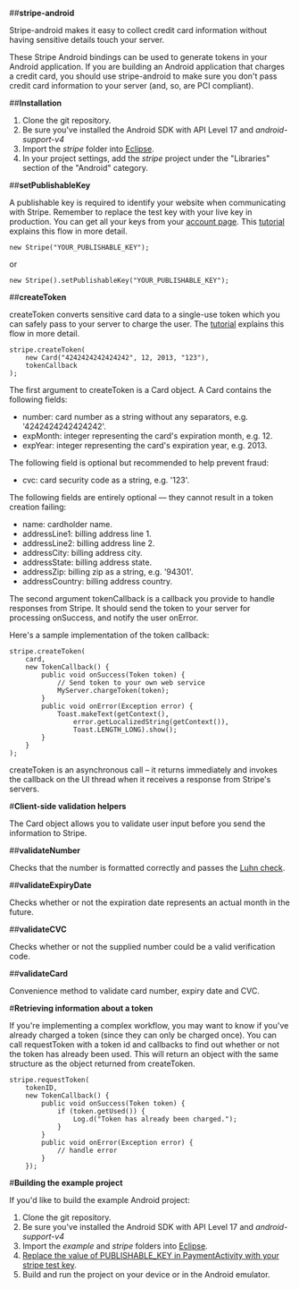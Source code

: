 ##**stripe-android**

Stripe-android makes it easy to collect credit card information without having sensitive details touch your server.

These Stripe Android bindings can be used to generate tokens in your Android application. If you are building an Android application that charges a credit card, you should use stripe-android to make sure you don't pass credit card information to your server (and, so, are PCI compliant).

##**Installation**

1. Clone the git repository.
2. Be sure you've installed the Android SDK with API Level 17 and _android-support-v4_
3. Import the _stripe_ folder into [Eclipse](http://help.eclipse.org/juno/topic/org.eclipse.platform.doc.user/tasks/tasks-importproject.htm).
4. In your project settings, add the _stripe_ project under the "Libraries" section of the "Android" category.

##**setPublishableKey**

A publishable key is required to identify your website when communicating with Stripe. Remember to replace the test key with your live key in production.
You can get all your keys from your [account page](https://manage.stripe.com/#account/apikeys).
This [tutorial](https://stripe.com/docs/tutorials/forms) explains this flow in more detail.

    new Stripe("YOUR_PUBLISHABLE_KEY");

or

    new Stripe().setPublishableKey("YOUR_PUBLISHABLE_KEY");

##**createToken**

createToken converts sensitive card data to a single-use token which you can safely pass to your server to charge the user. The [tutorial](https://stripe.com/docs/tutorials/forms) explains this flow in more detail.

    stripe.createToken(
        new Card("4242424242424242", 12, 2013, "123"),
        tokenCallback
    );    
   
The first argument to createToken is a Card object. A Card contains the following fields:

+ number: card number as a string without any separators, e.g. '4242424242424242'.
+ expMonth: integer representing the card's expiration month, e.g. 12.
+ expYear: integer representing the card's expiration year, e.g. 2013.

The following field is optional but recommended to help prevent fraud:

+ cvc: card security code as a string, e.g. '123'.

The following fields are entirely optional — they cannot result in a token creation failing:

+ name: cardholder name.
+ addressLine1: billing address line 1.
+ addressLine2: billing address line 2.
+ addressCity: billing address city.
+ addressState: billing address state.
+ addressZip: billing zip as a string, e.g. '94301'.
+ addressCountry: billing address country.

The second argument tokenCallback is a callback you provide to handle responses from Stripe.
It should send the token to your server for processing onSuccess, and notify the user onError.

Here's a sample implementation of the token callback:
    
    stripe.createToken(
        card,
        new TokenCallback() {
            public void onSuccess(Token token) {                
                // Send token to your own web service
                MyServer.chargeToken(token);
            }
            public void onError(Exception error) {
                Toast.makeText(getContext(), 
                    error.getLocalizedString(getContext()), 
                    Toast.LENGTH_LONG).show();
            }
        }
    );

createToken is an asynchronous call – it returns immediately and invokes the callback on the UI thread when it receives a response from Stripe's servers.

#**Client-side validation helpers**

The Card object allows you to validate user input before you send the information to Stripe.

##**validateNumber**

Checks that the number is formatted correctly and passes the [Luhn check](http://en.wikipedia.org/wiki/Luhn_algorithm).

##**validateExpiryDate**

Checks whether or not the expiration date represents an actual month in the future.

##**validateCVC**

Checks whether or not the supplied number could be a valid verification code.

##**validateCard**

Convenience method to validate card number, expiry date and CVC.

#**Retrieving information about a token**

If you're implementing a complex workflow, you may want to know if you've already charged a token (since they can only be charged once). You can call requestToken with a token id and callbacks to find out whether or not the token has already been used. This will return an object with the same structure as the object returned from createToken.

    stripe.requestToken(
        tokenID,
        new TokenCallback() {
            public void onSuccess(Token token) {                
                if (token.getUsed()) {
                    Log.d("Token has already been charged.");
                }
            }
            public void onError(Exception error) {
                // handle error
            }
        });

#**Building the example project**

If you'd like to build the example Android project:

1. Clone the git repository.
2. Be sure you've installed the Android SDK with API Level 17 and _android-support-v4_
3. Import the _example_ and _stripe_ folders into [Eclipse](http://help.eclipse.org/juno/topic/org.eclipse.platform.doc.user/tasks/tasks-importproject.htm).
4. [Replace the value of PUBLISHABLE_KEY in PaymentActivity with your stripe test key](https://github.com/stripe/stripe-android/blob/master/example/src/main/java/com/stripe/example/activity/PaymentActivity.java#L30).
5. Build and run the project on your device or in the Android emulator.
